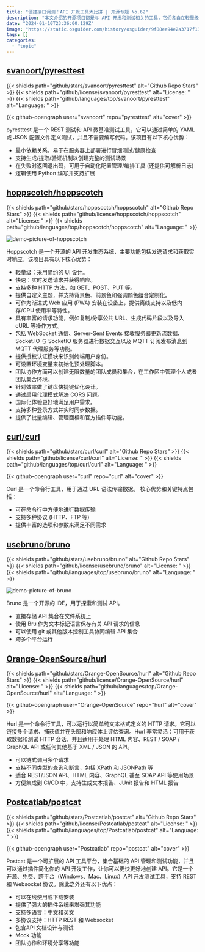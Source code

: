 ```yaml
---
title: "便捷接口调测：API 开发工具大比拼 | 开源专题 No.62"
description: "本文介绍的开源项目都是与 API 开发和测试相关的工具，它们各自在轻量级、快速响应、多种协议支持、团队协作、跨平台运行等方面具有独特优势。这些工具可以帮助开发人员更高效地进行 API 开发和测试工作，并且大部分工具都提供了强大的插件系统以及多语言支持，为用户提供了更多的灵活性和定制化选项。无论是简单的命令行工具，还是功能更为丰富的 IDE，都能满足不同开发需求。通过选择合适的工具，开发团队可以更好地管理API开发流程，并确保 API 的质量和稳定性。"
date: "2024-01-10T23:36:00.129Z"
image: "https://static.osguider.com/history/osguider/9f88ee94e2a3717f13e57fa3345a7981.png"
tags: []
categories:
  - "topic"
---
```


## [svanoort/pyresttest](https://github.com/svanoort/pyresttest)

{{< shields path="github/stars/svanoort/pyresttest" alt="Github Repo Stars" >}} {{< shields path="github/license/svanoort/pyresttest" alt="License: " >}} {{< shields path="github/languages/top/svanoort/pyresttest" alt="Language: " >}}

{{< github-opengraph user="svanoort" repo="pyresttest" alt="cover" >}}

pyresttest 是一个 REST 测试和 API 微基准测试工具，它可以通过简单的 YAML 或 JSON 配置文件定义测试，并且不需要编写代码。该项目有以下核心优势：

- 最小依赖关系，易于在服务器上部署进行冒烟测试/健康检查
- 支持生成/提取/验证机制以创建完整的测试场景
- 在失败时返回退出码，可用于自动化配置管理/编排工具 (还提供可解析日志)
- 逻辑使用 Python 编写并支持扩展

## [hoppscotch/hoppscotch](https://github.com/hoppscotch/hoppscotch)

{{< shields path="github/stars/hoppscotch/hoppscotch" alt="Github Repo Stars" >}} {{< shields path="github/license/hoppscotch/hoppscotch" alt="License: " >}} {{< shields path="github/languages/top/hoppscotch/hoppscotch" alt="Language: " >}}

![demo-picture-of-hoppscotch](https://static.osguider.com/history/2023/87176f8c018c99f63b893f22affbe5ef.png)

Hoppscotch 是一个开源的 API 开发生态系统，主要功能包括发送请求和获取实时响应。该项目具有以下核心优势：

- 轻量级：采用简约的 UI 设计。
- 快速：实时发送请求并获得响应。
- 支持多种 HTTP 方法，如 GET、POST、PUT 等。
- 提供自定义主题，并支持背景色、前景色和强调颜色组合定制化。
- 可作为渐进式 Web 应用 (PWA) 安装在设备上，提供离线支持以及低内存/CPU 使用率等特性。
- 具有丰富的请求功能，例如复制/分享公共 URL、生成代码片段以及导入 cURL 等操作方式。
- 包括 WebSocket 通信、Server-Sent Events 接收服务器更新流数据、Socket.IO 与 SocketIO 服务器进行数据交互以及 MQTT 订阅发布消息到 MQTT 代理服务等功能。
- 提供授权认证模块来识别终端用户身份。
- 可设置环境变量来初始化预处理脚本。
- 团队协作方面可以创建无限数量的团队成员和集合，在工作区中管理个人或者团队集合环境。
- 针对效率做了键盘快捷键优化设计。
- 通过启用代理模式解决 CORS 问题。
- 国际化体验更好地满足用户需求。
- 支持多种登录方式并实时同步数据。
- 提供了批量编辑、管理面板和官方插件等功能。

## [curl/curl](https://github.com/curl/curl)

{{< shields path="github/stars/curl/curl" alt="Github Repo Stars" >}} {{< shields path="github/license/curl/curl" alt="License: " >}} {{< shields path="github/languages/top/curl/curl" alt="Language: " >}}

{{< github-opengraph user="curl" repo="curl" alt="cover" >}}

Curl 是一个命令行工具，用于通过 URL 语法传输数据。
核心优势和关键特点包括：

- 可在命令行中方便地进行数据传输
- 支持多种协议 (HTTP、FTP 等)
- 提供丰富的选项和参数来满足不同需求

## [usebruno/bruno](https://github.com/usebruno/bruno)

{{< shields path="github/stars/usebruno/bruno" alt="Github Repo Stars" >}} {{< shields path="github/license/usebruno/bruno" alt="License: " >}} {{< shields path="github/languages/top/usebruno/bruno" alt="Language: " >}}

![demo-picture-of-bruno](https://static.osguider.com/history/osguider/0f1c9378914581ba9a72d598fde18c42.png)

Bruno 是一个开源的 IDE，用于探索和测试 API。

- 直接存储 API 集合在文件系统上
- 使用 Bru 作为文本标记语言保存有关 API 请求的信息
- 可以使用 git 或其他版本控制工具协同编辑 API 集合
- 跨多个平台运行

## [Orange-OpenSource/hurl](https://github.com/Orange-OpenSource/hurl)

{{< shields path="github/stars/Orange-OpenSource/hurl" alt="Github Repo Stars" >}} {{< shields path="github/license/Orange-OpenSource/hurl" alt="License: " >}} {{< shields path="github/languages/top/Orange-OpenSource/hurl" alt="Language: " >}}

{{< github-opengraph user="Orange-OpenSource" repo="hurl" alt="cover" >}}

Hurl 是一个命令行工具，可以运行以简单纯文本格式定义的 HTTP 请求。它可以链接多个请求、捕获值并在头部和响应体上评估查询。Hurl 非常灵活：可用于获取数据和测试 HTTP 会话，并且适用于处理 HTML 内容、REST / SOAP / GraphQL API 或任何其他基于 XML / JSON 的 API。

- 可以链式调用多个请求
- 支持不同类型的查询和断言，包括 XPath 和 JSONPath 等
- 适合 REST/JSON API、HTML 内容、GraphQL 甚至 SOAP API 等使用场景
- 方便集成到 CI/CD 中，支持生成文本报告、JUnit 报告和 HTML 报告

## [Postcatlab/postcat](https://github.com/Postcatlab/postcat)

{{< shields path="github/stars/Postcatlab/postcat" alt="Github Repo Stars" >}} {{< shields path="github/license/Postcatlab/postcat" alt="License: " >}} {{< shields path="github/languages/top/Postcatlab/postcat" alt="Language: " >}}

{{< github-opengraph user="Postcatlab" repo="postcat" alt="cover" >}}

Postcat 是一个可扩展的 API 工具平台，集合基础的 API 管理和测试功能，并且可以通过插件简化你的 API 开发工作，让你可以更快更好地创建 API。它是一个开源、免费、跨平台（Windows、Mac、Linux）API 开发测试工具，支持 REST 和 Websocket 协议。除此之外还有以下优点：

- 可以在线使用或下载安装
- 提供了强大的插件系统来增强其功能
- 支持多语言：中文和英文
- 多协议支持：HTTP REST 和 Websocket
- 包含API 文档设计与测试
- Mock 功能
- 团队协作和环境分享等功能

